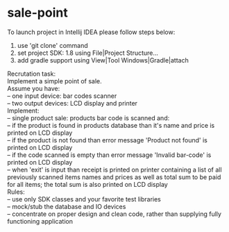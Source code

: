 # sale-point

To launch project in Intellij IDEA please follow steps below:
1. use 'git clone' command
2. set project SDK: 1.8 using File|Project Structure...
3. add gradle support using View|Tool Windows|Gradle|attach 

Recrutation task:<br />
Implement a simple point of sale.<br />
Assume you have:<br />
– one input device: bar codes scanner<br />
– two output devices: LCD display and printer<br />
Implement:<br />
– single product sale: products bar code is scanned and:<br />
– if the product is found in products database than it's name and price is printed on LCD
display<br />
– if the product is not found than error message 'Product not found' is printed on LCD
display<br />
– if the code scanned is empty than error message 'Invalid bar-code' is printed on LCD
display<br />
– when 'exit' is input than receipt is printed on printer containing a list of all previously
scanned items names and prices as well as total sum to be paid for all items; the total sum is
also printed on LCD display<br />
Rules:<br />
– use only SDK classes and your favorite test libraries<br />
– mock/stub the database and IO devices<br />
– concentrate on proper design and clean code, rather than supplying fully functioning
application<br />
